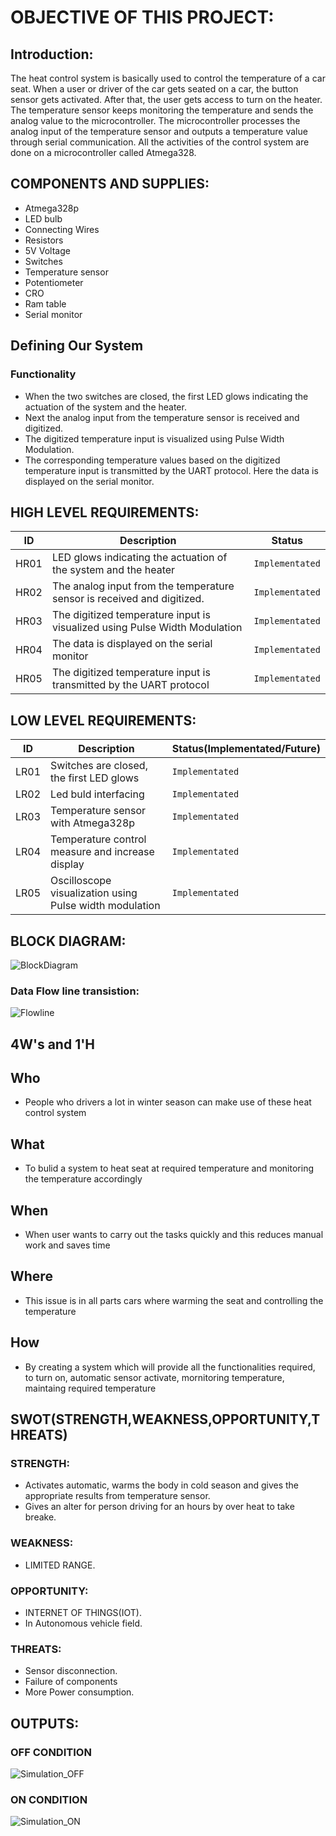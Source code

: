 # OBJECTIVE OF THIS PROJECT:
## Introduction:
The heat control system is basically used to control the temperature of a car seat. When a user or driver of the car gets seated on a car, the button sensor gets activated. After that, the user gets access to turn on the heater. The temperature sensor keeps monitoring the temperature and sends the analog value to the microcontroller. The microcontroller processes the analog input of the temperature sensor and outputs a temperature value through serial communication. All the activities of the control system are done on a microcontroller called Atmega328.

## COMPONENTS AND SUPPLIES:
* Atmega328p
* LED bulb
* Connecting Wires
* Resistors
* 5V Voltage
* Switches
* Temperature sensor
* Potentiometer
* CRO
* Ram table
* Serial monitor

## Defining Our System
### Functionality
* When the two switches are closed, the first LED glows indicating the actuation of the system and the heater.
* Next the analog input from the temperature sensor is received and digitized.
* The digitized temperature input is visualized using Pulse Width Modulation.
* The corresponding temperature values based on the digitized temperature input is transmitted by the UART protocol. Here the data is displayed on the serial monitor.


## HIGH LEVEL REQUIREMENTS:
|  ID    |                 Description                   | Status |
|  ---   | ---------------------------------------------  | ------- |
| HR01  |  LED glows indicating the actuation of the system and the heater | `Implementated` |
| HR02  | The analog input from the temperature sensor is received and digitized. | `Implementated` |
| HR03  | The digitized temperature input is visualized using Pulse Width Modulation | `Implementated` |
| HR04  | The data is displayed on the serial monitor | `Implementated` |
| HR05  | The digitized temperature input is transmitted by the UART protocol | `Implementated` |

## LOW LEVEL REQUIREMENTS:
|  ID    |                 Description                   | Status(Implementated/Future)  |
|  ---   | --------------------------------------------- |  --------------------------- |
| LR01  | Switches are closed, the first LED glows  | `Implementated` |
| LR02  | Led buld interfacing | `Implementated` |
| LR03  | Temperature sensor with Atmega328p | `Implementated` |
| LR04  | Temperature control measure and increase display | `Implementated` |
| LR05  | Oscilloscope visualization using Pulse width modulation | `Implementated` |

## BLOCK DIAGRAM:
![BlockDiagram](https://user-images.githubusercontent.com/102242702/164683027-a67a16d0-cb96-41e2-a0f3-a8f1df52ea4d.PNG)
  ### Data Flow line transistion:
  ![Flowline](https://user-images.githubusercontent.com/102242702/164683176-44d8b1d6-f333-40e5-9c64-f9a6760ce61c.PNG)

## 4W's and 1'H
## Who
*   People who drivers a lot in winter season can make use of these heat control system
## What
*   To bulid a system to heat seat at required temperature and monitoring the temperature accordingly

## When
*   When user wants to carry out the tasks quickly and this reduces manual work and saves time

## Where
*   This issue is in all parts cars where warming the seat and controlling the temperature

## How
*   By creating a system which will provide all the functionalities required, to turn on, automatic sensor activate, mornitoring temperature, maintaing required temperature

## SWOT(STRENGTH,WEAKNESS,OPPORTUNITY,THREATS)
### STRENGTH:
* Activates automatic, warms the body in cold season and gives the appropriate results from temperature sensor.
* Gives an alter for person driving for an hours by over heat to take breake.

### WEAKNESS:
* LIMITED RANGE.

### OPPORTUNITY:
* INTERNET OF THINGS(IOT).
* In Autonomous vehicle field.

### THREATS:
* Sensor disconnection.
* Failure of components
* More Power consumption.

## OUTPUTS:
### OFF CONDITION

![Simulation_OFF](https://user-images.githubusercontent.com/102242702/164684699-8ab47f45-8d6a-4d07-a426-ef3b90cfac02.PNG)

### ON CONDITION

![Simulation_ON](https://user-images.githubusercontent.com/102242702/164684764-4cc9b292-79de-4584-ae5b-d25e06bdd444.PNG)
